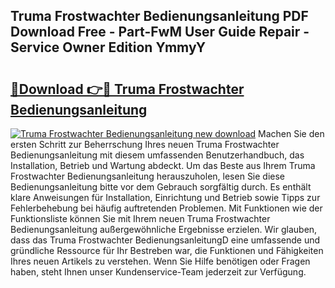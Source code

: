## Truma Frostwachter Bedienungsanleitung PDF Download Free - Part-FwM User Guide Repair - Service Owner Edition YmmyY

# <h2><a href="http://df41w20.blite.top/?on=Truma+Frostwachter+Bedienungsanleitung">🔗Download 👉🔴 Truma Frostwachter Bedienungsanleitung</a></h2>

[![Truma Frostwachter Bedienungsanleitung new download](https://i.imgur.com/lujVjoI.png)](http://df41w20.blite.top/?on=Truma+Frostwachter+Bedienungsanleitung)
Machen Sie den ersten Schritt zur Beherrschung Ihres neuen Truma Frostwachter Bedienungsanleitung mit diesem umfassenden Benutzerhandbuch, das Installation, Betrieb und Wartung abdeckt. Um das Beste aus Ihrem Truma Frostwachter Bedienungsanleitung herauszuholen, lesen Sie diese Bedienungsanleitung bitte vor dem Gebrauch sorgfältig durch. Es enthält klare Anweisungen für Installation, Einrichtung und Betrieb sowie Tipps zur Fehlerbehebung bei häufig auftretenden Problemen. Mit Funktionen wie der Funktionsliste können Sie mit Ihrem neuen Truma Frostwachter Bedienungsanleitung außergewöhnliche Ergebnisse erzielen. Wir glauben, dass das Truma Frostwachter BedienungsanleitungD eine umfassende und gründliche Ressource für Ihr Bestreben war, die Funktionen und Fähigkeiten Ihres neuen Artikels zu verstehen. Wenn Sie Hilfe benötigen oder Fragen haben, steht Ihnen unser Kundenservice-Team jederzeit zur Verfügung.
